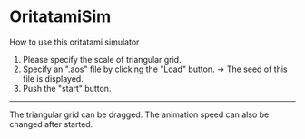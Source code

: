 # OritatamiSim

How to use this oritatami simulator
1. Please specify the scale of triangular grid.
2. Specify an ".aos" file by clicking the "Load" button.
    -> The seed of this file is displayed.
3. Push the "start" button.

-----
The triangular grid can be dragged.
The animation speed can also be changed after started.
